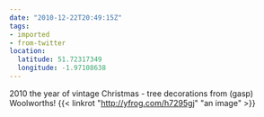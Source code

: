 ```yaml
---
date: "2010-12-22T20:49:15Z"
tags:
- imported
- from-twitter
location:
  latitude: 51.72317349
  longitude: -1.97108638
---
```

2010 the year of vintage Christmas - tree decorations from \(gasp\) Woolworths\! {{< linkrot "http://yfrog.com/h7295gj" "an image" >}}
